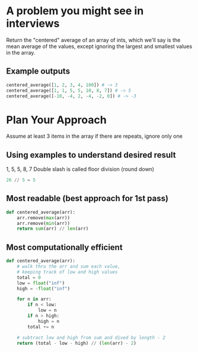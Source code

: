 # A problem you might see in interviews

Return the "centered" average of an array of ints, which we'll say is the mean average of the values, except ignoring the largest and smallest values in the array.

## Example outputs

```python
centered_average([1, 2, 3, 4, 100]) # -> 3
centered_average([1, 1, 5, 5, 10, 8, 7]) # -> 5
centered_average([-10, -4, 2, -4, -2, 0]) # -> -3
```

# Plan Your Approach

Assume at least 3 items in the array
if there are repeats, ignore only one

## Using examples to understand desired result

1, 5, 5, 8, 7
Double slash is called floor division (round down)

```python
26 // 5 = 5
```

## Most readable (best approach for 1st pass)

```python
def centered_average(arr):
    arr.remove(max(arr))
    arr.remove(min(arr))
    return sum(arr) // len(arr)
```

## Most computationally efficient

```python
def centered_average(arr):
    # walk thru the arr and sum each value,
    # keeping track of low and high values
    total = 0
    low = float("inf")
    high = -float("inf")

    for n in arr:
        if n < low:
            low = n
        if n > high:
            high = n
        total += n

    # subtract low and high from sum and dived by length - 2
    return (total - low - high) // (len(arr) - 2)
```
